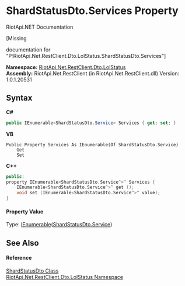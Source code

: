 # ShardStatusDto.Services Property 
RiotApi.NET Documentation 

\[Missing <summary> documentation for "P:RiotApi.Net.RestClient.Dto.LolStatus.ShardStatusDto.Services"\]

**Namespace:**&nbsp;<a href="66f53e8a-3927-5030-7a13-b2f33de3f826">RiotApi.Net.RestClient.Dto.LolStatus</a><br />**Assembly:**&nbsp;RiotApi.Net.RestClient (in RiotApi.Net.RestClient.dll) Version: 1.0.1.20531

## Syntax

**C#**<br />
``` C#
public IEnumerable<ShardStatusDto.Service> Services { get; set; }
```

**VB**<br />
``` VB
Public Property Services As IEnumerable(Of ShardStatusDto.Service)
	Get
	Set
```

**C++**<br />
``` C++
public:
property IEnumerable<ShardStatusDto.Service^>^ Services {
	IEnumerable<ShardStatusDto.Service^>^ get ();
	void set (IEnumerable<ShardStatusDto.Service^>^ value);
}
```


#### Property Value
Type: <a href="http://msdn2.microsoft.com/en-us/library/9eekhta0" target="_blank">IEnumerable</a>(<a href="e289d856-723b-8cee-2da3-c27d68f1b292">ShardStatusDto.Service</a>)

## See Also


#### Reference
<a href="da32c706-2632-14a0-fee0-92325ca8796e">ShardStatusDto Class</a><br /><a href="66f53e8a-3927-5030-7a13-b2f33de3f826">RiotApi.Net.RestClient.Dto.LolStatus Namespace</a><br />